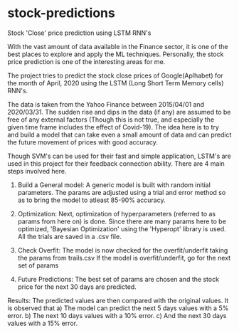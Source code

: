 # stock-predictions
Stock 'Close' price prediction using LSTM RNN's

With the vast amount of data available in the Finance sector, it is one of the best places
to explore and apply the ML techniques. Personally, the stock price prediction is one of 
the interesting areas for me.

The project tries to predict the stock close prices of Google(Aplhabet) for the month of
April, 2020 using the LSTM (Long Short Term Memory cells) RNN's. 

The data is taken from the Yahoo Finance between 2015/04/01 and 2020/03/31. The sudden 
rise and dips in the data (if any) are assumed to be free of any external factors (Though
this is not true, and especially the given time frame includes the effect of Covid-19).
The idea here is to try and build a model that can take even a small amount of data and 
can predict the future movement of prices with good accuracy.

Though SVM's can be used for their fast and simple application, LSTM's are used in this 
project for their feedback connection ability. There are 4 main steps involved here.

1) Build a General model:
      A generic model is built with random initial parameters. The params are adjusted 
      using a trial and error method so as to bring the model to atleast 85-90% accuracy. 
      
2) Optimization:
      Next, optimization of hyperparameters (referred to as params from here on) is done.
      Since there are many params here to be optimized, 'Bayesian Optimization' using the
      'Hyperopt' library is used. All the trials are saved in a .csv file.

3) Check Overfit:
      The model is now checked for the overfit/underfit taking the params from trails.csv
      If the model is overfit/underfit, go for the next set of params
      
4) Future Predictions:
      The best set of params are chosen and the stock price for the next 30 days are predicted.
      
Results: The predicted values are then compared with the original values. It is observed that
         a) The model can predict the next 5 days values with a 5% error.
         b) The next 10 days values with a 10% error.
         c) And the next 30 days values with a 15% error.
